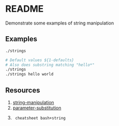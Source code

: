 # README
Demonstrate some examples of string manipulation

## Examples
```sh
./strings

# Default values ${1-defaults} 
# Also does substring matching "hello*"
./strings
./strings hello world
```

## Resources 

1. [string-manipulation](https://www.tldp.org/LDP/abs/html/string-manipulation.html)
1. [parameter-substitution](https://www.tldp.org/LDP/abs/html/parameter-substitution.html#PARAMSUBREF) 
1. ```sh
    cheatsheet bash+string
    ```


